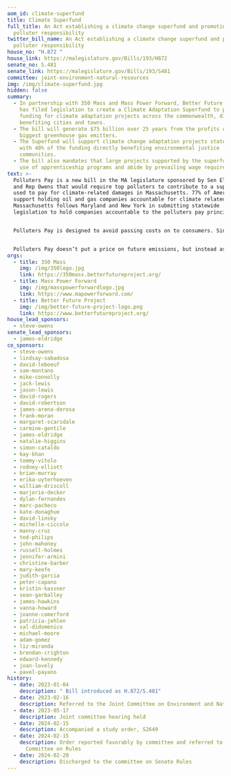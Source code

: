 ```yaml
---
aom_id: climate-superfund
title: Climate Superfund
full_title: An Act establishing a climate change superfund and promoting
  polluter responsibility
twitter_bill_name: An Act establishing a climate change superfund and promoting
  polluter responsibility
house_no: "H.872 "
house_link: https://malegislature.gov/Bills/193/H872
senate_no: S.481
senate_link: https://malegislature.gov/Bills/193/S481
committee: joint-environment-natural-resources
img: /img/climate-superfund.jpg
hidden: false
summary:
  - In partnership with 350 Mass and Mass Power Forward, Better Future Project
    has filed legislation to create a Climate Adaptation Superfund to provide
    funding for climate adaptation projects across the commonwealth, directly
    benefiting cities and towns.
  - The bill will generate $75 billion over 25 years from the profits of the
    biggest greenhouse gas emitters.
  - The Superfund will support climate change adaptation projects statewide,
    with 40% of the funding directly benefiting environmental justice
    communities.
  - The bill also mandates that large projects supported by the superfund make
    use of apprenticeship programs and abide by prevailing wage requirements.
text: >-
  Polluters Pay is a new bill in the MA legislature sponsored by Sen Eldridge
  and Rep Owens that would require top polluters to contribute to a superfund
  used to pay for climate-related damages in Massachusetts. 77% of Americans
  support holding oil and gas companies accountable for climate related damages.
  Massachusetts follows Maryland and New York in submitting statewide
  legislation to hold companies accountable to the polluters pay principle.


  Polluters Pay is designed to avoid passing costs on to consumers. Since this bill targets the largest fossil fuel corporations, they will still have to compete with other companies and thus will not be able to raise their prices. We are also only targeting these companies for harm already caused, asking them to contribute profits already earned, so it should not affect prices going forward–in fact, it would require illegal collusion for these companies to pass on any of the costs of Polluters Pay to consumers.


  Polluters Pay doesn’t put a price on future emissions, but instead asks big polluters to pay a fee based on their share of historic emissions. This is easier to implement and ensures that the costs are borne by the largest fossil fuel companies, rather than the public at large.
orgs:
  - title: 350 Mass
    img: /img/350logo.jpg
    link: https://350mass.betterfutureproject.org/
  - title: Mass Power Forward
    img: /img/masspowerforwardlogo.jpg
    link: https://www.mapowerforward.com/
  - title: Better Future Project
    img: /img/better-future-project-logo.png
    link: https://www.betterfutureproject.org/
house_lead_sponsors:
  - steve-owens
senate_lead_sponsors:
  - james-eldridge
co_sponsors:
  - steve-owens
  - lindsay-sabadosa
  - david-leboeuf
  - sam-montano
  - mike-connolly
  - jack-lewis
  - jason-lewis
  - david-rogers
  - david-robertson
  - james-arena-derosa
  - frank-moran
  - margaret-scarsdale
  - carmine-gentile
  - james-eldridge
  - natalie-higgins
  - simon-cataldo
  - kay-khan
  - tommy-vitolo
  - rodney-elliott
  - brian-murray
  - erika-uyterhoeven
  - william-driscoll
  - marjorie-decker
  - dylan-fernandes
  - marc-pacheco
  - kate-donaghue
  - david-linsky
  - michelle-ciccolo
  - manny-cruz
  - ted-philips
  - john-mahoney
  - russell-holmes
  - jennifer-armini
  - christine-barber
  - mary-keefe
  - judith-garcia
  - peter-capano
  - kristin-kassner
  - sean-garballey
  - james-hawkins
  - vanna-howard
  - joanne-comerford
  - patricia-jehlen
  - sal-didomenico
  - michael-moore
  - adam-gomez
  - liz-miranda
  - brendan-crighton
  - edward-kennedy
  - joan-lovely
  - pavel-payano
history:
  - date: 2023-01-04
    description: " Bill introduced as H.872/S.481"
  - date: 2023-02-16
    description: Referred to the Joint Committee on Environment and Natural Resources
  - date: 2023-05-17
    description: Joint committee hearing held
  - date: 2024-02-15
    description: Accompanied a study order, S2649
  - date: 2024-02-15
    description: Order reported favorably by committee and referred to the Joint
      Committee on Rules
  - date: 2024-02-20
    description: Discharged to the committee on Senate Rules
---
```

